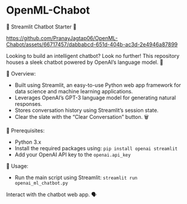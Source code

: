 # OpenML-Chabot
🤖 Streamlit Chatbot Starter 🚀

https://github.com/PranayJagtap06/OpenML-Chabot/assets/66717457/dabbabcd-651d-404b-ac3d-2e4946a87899

Looking to build an intelligent chatbot? Look no further! This repository houses a sleek chatbot powered by OpenAI’s language model. 🌟

🎯 Overview:
 - Built using Streamlit, an easy-to-use Python web app framework for data science and machine learning applications.
 - Leverages OpenAI’s GPT-3 language model for generating natural responses.
 - Stores conversation history using Streamlit’s session state.
 - Clear the slate with the “Clear Conversation” button. 🗑️

🔑 Prerequisites:
 - Python 3.x
 - Install the required packages using: `pip install openai streamlit`
 - Add your OpenAI API key to the `openai.api_key`

🚀 Usage:
 - Run the main script using Streamlit: `streamlit run openai_ml_chatbot.py`

Interact with the chatbot web app. 🗣️

